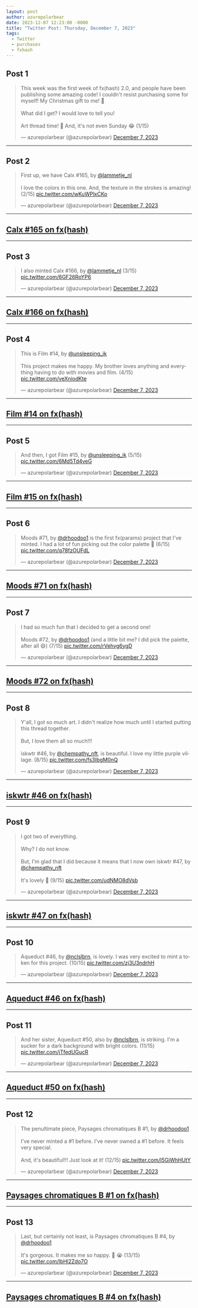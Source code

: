 ```yaml
---
layout: post
author: azurepolarbear
date: 2023-12-07 12:23:00 -0000
title: "Twitter Post: Thursday, December 7, 2023"
tags:
  - Twitter
  - purchases
  - fxhash
---
```


## Post 1

<blockquote class="twitter-tweet"><p lang="en" dir="ltr">This week was the first week of fx(hash) 2.0, and people have been publishing some amazing code! I couldn&#39;t resist purchasing some for myself! My Christmas gift to me! 🎄<br><br>What did I get? I would love to tell you!<br><br>Art thread time! 🧵 And, it&#39;s not even Sunday 😂 (1/15)</p>&mdash; azurepolarbear (@azurepolarbear) <a href="https://twitter.com/azurepolarbear/status/1732828129528270993?ref_src=twsrc%5Etfw">December 7, 2023</a></blockquote> <script async src="https://platform.twitter.com/widgets.js" charset="utf-8"></script>


----


## Post 2

<blockquote class="twitter-tweet" data-conversation="none"><p lang="en" dir="ltr">First up, we have Calx #165, by <a href="https://twitter.com/lammetje_nl?ref_src=twsrc%5Etfw">@lammetje_nl</a> <br><br>I love the colors in this one. And, the texture in the strokes is amazing! (2/15) <a href="https://t.co/wKuWPlxCKo">pic.twitter.com/wKuWPlxCKo</a></p>&mdash; azurepolarbear (@azurepolarbear) <a href="https://twitter.com/azurepolarbear/status/1732828138609029373?ref_src=twsrc%5Etfw">December 7, 2023</a></blockquote> <script async src="https://platform.twitter.com/widgets.js" charset="utf-8"></script>


----


## <a href="https://www.fxhash.xyz/gentk/KT1EfsNuqwLAWDd3o4pvfUx1CAh5GMdTrRvr-148614" target="_blank" rel="noopener noreferrer">Calx #165 on fx(hash)</a>


----


## Post 3

<blockquote class="twitter-tweet" data-conversation="none"><p lang="en" dir="ltr">I also minted Calx #166, by <a href="https://twitter.com/lammetje_nl?ref_src=twsrc%5Etfw">@lammetje_nl</a> (3/15) <a href="https://t.co/6GF26RoYP6">pic.twitter.com/6GF26RoYP6</a></p>&mdash; azurepolarbear (@azurepolarbear) <a href="https://twitter.com/azurepolarbear/status/1732828148385866111?ref_src=twsrc%5Etfw">December 7, 2023</a></blockquote> <script async src="https://platform.twitter.com/widgets.js" charset="utf-8"></script>


----


## <a href="https://www.fxhash.xyz/gentk/KT1EfsNuqwLAWDd3o4pvfUx1CAh5GMdTrRvr-148615" target="_blank" rel="noopener noreferrer">Calx #166 on fx(hash)</a>


----


## Post 4

<blockquote class="twitter-tweet" data-conversation="none"><p lang="en" dir="ltr">This is Film #14, by <a href="https://twitter.com/unsleeping_ik?ref_src=twsrc%5Etfw">@unsleeping_ik</a><br><br>This project makes me happy. My brother loves anything and everything having to do with movies and film. (4/15) <a href="https://t.co/veXniodKte">pic.twitter.com/veXniodKte</a></p>&mdash; azurepolarbear (@azurepolarbear) <a href="https://twitter.com/azurepolarbear/status/1732828157063856134?ref_src=twsrc%5Etfw">December 7, 2023</a></blockquote> <script async src="https://platform.twitter.com/widgets.js" charset="utf-8"></script>


----


## <a href="https://www.fxhash.xyz/gentk/KT1EfsNuqwLAWDd3o4pvfUx1CAh5GMdTrRvr-148617" target="_blank" rel="noopener noreferrer">Film #14 on fx(hash)</a>


----


## Post 5

<blockquote class="twitter-tweet" data-conversation="none"><p lang="en" dir="ltr">And then, I got Film #15, by <a href="https://twitter.com/unsleeping_ik?ref_src=twsrc%5Etfw">@unsleeping_ik</a> (5/15) <a href="https://t.co/6Md5Td4veG">pic.twitter.com/6Md5Td4veG</a></p>&mdash; azurepolarbear (@azurepolarbear) <a href="https://twitter.com/azurepolarbear/status/1732828166371041766?ref_src=twsrc%5Etfw">December 7, 2023</a></blockquote> <script async src="https://platform.twitter.com/widgets.js" charset="utf-8"></script>


----


## <a href="https://www.fxhash.xyz/gentk/KT1EfsNuqwLAWDd3o4pvfUx1CAh5GMdTrRvr-148618" target="_blank" rel="noopener noreferrer">Film #15 on fx(hash)</a>


----


## Post 6

<blockquote class="twitter-tweet" data-conversation="none"><p lang="en" dir="ltr">Moods #71, by <a href="https://twitter.com/drhoodoo1?ref_src=twsrc%5Etfw">@drhoodoo1</a> is the first fx(params) project that I&#39;ve minted. I had a lot of fun picking out the color palette 🎨 (6/15) <a href="https://t.co/q78fzOUFdL">pic.twitter.com/q78fzOUFdL</a></p>&mdash; azurepolarbear (@azurepolarbear) <a href="https://twitter.com/azurepolarbear/status/1732828175170683299?ref_src=twsrc%5Etfw">December 7, 2023</a></blockquote> <script async src="https://platform.twitter.com/widgets.js" charset="utf-8"></script>


----


## <a href="https://www.fxhash.xyz/gentk/KT1EfsNuqwLAWDd3o4pvfUx1CAh5GMdTrRvr-148620" target="_blank" rel="noopener noreferrer">Moods #71 on fx(hash)</a>


----


## Post 7

<blockquote class="twitter-tweet" data-conversation="none"><p lang="en" dir="ltr">I had so much fun that I decided to get a second one!<br><br>Moods #72, by <a href="https://twitter.com/drhoodoo1?ref_src=twsrc%5Etfw">@drhoodoo1</a> (and a little bit me? I did pick the palette, after all 😄) (7/15) <a href="https://t.co/rVehvg6ygD">pic.twitter.com/rVehvg6ygD</a></p>&mdash; azurepolarbear (@azurepolarbear) <a href="https://twitter.com/azurepolarbear/status/1732828185350336802?ref_src=twsrc%5Etfw">December 7, 2023</a></blockquote> <script async src="https://platform.twitter.com/widgets.js" charset="utf-8"></script>


----


## <a href="https://www.fxhash.xyz/gentk/KT1EfsNuqwLAWDd3o4pvfUx1CAh5GMdTrRvr-148975" target="_blank" rel="noopener noreferrer">Moods #72 on fx(hash)</a>


----


## Post 8

<blockquote class="twitter-tweet" data-conversation="none"><p lang="en" dir="ltr">Y&#39;all, I got so much art. I didn&#39;t realize how much until I started putting this thread together.<br><br>But, I love them all so much!!!<br><br>iskwtr #46, by <a href="https://twitter.com/chempathy_nft?ref_src=twsrc%5Etfw">@chempathy_nft</a>, is beautiful. I love my little purple village. (8/15) <a href="https://t.co/fs3IbgM0nQ">pic.twitter.com/fs3IbgM0nQ</a></p>&mdash; azurepolarbear (@azurepolarbear) <a href="https://twitter.com/azurepolarbear/status/1732828192849764822?ref_src=twsrc%5Etfw">December 7, 2023</a></blockquote> <script async src="https://platform.twitter.com/widgets.js" charset="utf-8"></script>


----


## <a href="https://www.fxhash.xyz/gentk/KT1EfsNuqwLAWDd3o4pvfUx1CAh5GMdTrRvr-148940" target="_blank" rel="noopener noreferrer">iskwtr #46 on fx(hash)</a>


----


## Post 9

<blockquote class="twitter-tweet" data-conversation="none"><p lang="en" dir="ltr">I got two of everything.<br><br>Why? I do not know.<br><br>But, I&#39;m glad that I did because it means that I now own iskwtr #47, by <a href="https://twitter.com/chempathy_nft?ref_src=twsrc%5Etfw">@chempathy_nft</a><br><br>It&#39;s lovely 🍎 (9/15) <a href="https://t.co/udNMO8dVsb">pic.twitter.com/udNMO8dVsb</a></p>&mdash; azurepolarbear (@azurepolarbear) <a href="https://twitter.com/azurepolarbear/status/1732828198914687139?ref_src=twsrc%5Etfw">December 7, 2023</a></blockquote> <script async src="https://platform.twitter.com/widgets.js" charset="utf-8"></script>


----


## <a href="https://www.fxhash.xyz/gentk/KT1EfsNuqwLAWDd3o4pvfUx1CAh5GMdTrRvr-148966" target="_blank" rel="noopener noreferrer">iskwtr #47 on fx(hash)</a>


----


## Post 10

<blockquote class="twitter-tweet" data-conversation="none"><p lang="en" dir="ltr">Aqueduct #46, by <a href="https://twitter.com/nclslbrn?ref_src=twsrc%5Etfw">@nclslbrn</a>, is lovely.  I was very excited to mint a token for this project. (10/15) <a href="https://t.co/zj3U3ndrhH">pic.twitter.com/zj3U3ndrhH</a></p>&mdash; azurepolarbear (@azurepolarbear) <a href="https://twitter.com/azurepolarbear/status/1732828206825116002?ref_src=twsrc%5Etfw">December 7, 2023</a></blockquote> <script async src="https://platform.twitter.com/widgets.js" charset="utf-8"></script>


----


## <a href="https://www.fxhash.xyz/gentk/KT1EfsNuqwLAWDd3o4pvfUx1CAh5GMdTrRvr-148939" target="_blank" rel="noopener noreferrer">Aqueduct #46 on fx(hash)</a>


----


## Post 11

<blockquote class="twitter-tweet" data-conversation="none"><p lang="en" dir="ltr">And her sister, Aqueduct #50, also by <a href="https://twitter.com/nclslbrn?ref_src=twsrc%5Etfw">@nclslbrn</a>, is striking. I&#39;m a sucker for a dark background with bright colors. (11/15) <a href="https://t.co/jTfedUGucR">pic.twitter.com/jTfedUGucR</a></p>&mdash; azurepolarbear (@azurepolarbear) <a href="https://twitter.com/azurepolarbear/status/1732828213376692297?ref_src=twsrc%5Etfw">December 7, 2023</a></blockquote> <script async src="https://platform.twitter.com/widgets.js" charset="utf-8"></script>


----


## <a href="https://www.fxhash.xyz/gentk/KT1EfsNuqwLAWDd3o4pvfUx1CAh5GMdTrRvr-148964" target="_blank" rel="noopener noreferrer">Aqueduct #50 on fx(hash)</a>


----


## Post 12

<blockquote class="twitter-tweet" data-conversation="none"><p lang="en" dir="ltr">The penultimate piece, Paysages chromatiques B #1, by <a href="https://twitter.com/drhoodoo1?ref_src=twsrc%5Etfw">@drhoodoo1</a> <br><br>I&#39;ve never minted a #1 before. I&#39;ve never owned a #1 before. It feels very special.<br><br>And, it&#39;s beautiful!!! Just look at it! (12/15) <a href="https://t.co/I5GjWhHUtY">pic.twitter.com/I5GjWhHUtY</a></p>&mdash; azurepolarbear (@azurepolarbear) <a href="https://twitter.com/azurepolarbear/status/1732828224491528662?ref_src=twsrc%5Etfw">December 7, 2023</a></blockquote> <script async src="https://platform.twitter.com/widgets.js" charset="utf-8"></script>


----


## <a href="https://www.fxhash.xyz/gentk/KT1EfsNuqwLAWDd3o4pvfUx1CAh5GMdTrRvr-148957" target="_blank" rel="noopener noreferrer">Paysages chromatiques B #1 on fx(hash)</a>


----


## Post 13

<blockquote class="twitter-tweet" data-conversation="none"><p lang="en" dir="ltr">Last, but certainly not least, is Paysages chromatiques B #4, by <a href="https://twitter.com/drhoodoo1?ref_src=twsrc%5Etfw">@drhoodoo1</a> <br><br>It&#39;s gorgeous. It makes me so happy. 🥲 😭 (13/15) <a href="https://t.co/lbHl2Zdo7O">pic.twitter.com/lbHl2Zdo7O</a></p>&mdash; azurepolarbear (@azurepolarbear) <a href="https://twitter.com/azurepolarbear/status/1732828235677741320?ref_src=twsrc%5Etfw">December 7, 2023</a></blockquote> <script async src="https://platform.twitter.com/widgets.js" charset="utf-8"></script>


----


## <a href="https://www.fxhash.xyz/gentk/KT1EfsNuqwLAWDd3o4pvfUx1CAh5GMdTrRvr-148962" target="_blank" rel="noopener noreferrer">Paysages chromatiques B #4 on fx(hash)</a>
